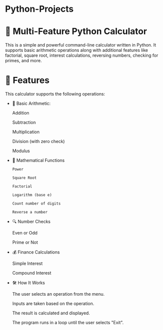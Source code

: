 # Python-Projects

# 🧮 Multi-Feature Python Calculator
This is a simple and powerful command-line calculator written in Python. It supports basic arithmetic operations along with additional features like factorial, square root, interest calculations, reversing numbers, checking for primes, and more.

# 📌 Features
This calculator supports the following operations:

- 🔢 Basic Arithmetic:
  
     Addition

     Subtraction

     Multiplication

     Division (with zero check)

     Modulus

- 🧠 Mathematical Functions

      Power
    
      Square Root

      Factorial

      Logarithm (base e)

      Count number of digits

      Reverse a number

- 🔍 Number Checks

     Even or Odd

     Prime or Not

- 💰 Finance Calculations

     Simple Interest

     Compound Interest

- 🛠️ How It Works

     The user selects an operation from the menu.

     Inputs are taken based on the operation.

     The result is calculated and displayed.

     The program runs in a loop until the user selects "Exit".
